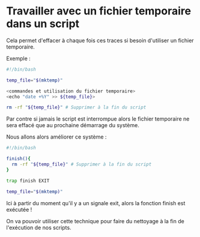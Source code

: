 # Travailler avec un fichier temporaire dans un script

Cela permet d'effacer à chaque fois ces traces si besoin d'utiliser un fichier temporaire.

Exemple :

```bash
#!/bin/bash

temp_file="$(mktemp)"

<commandes et utilisation du fichier temporaire>
<echo "date +%Y" >> ${temp_file}>

rm -rf "${temp_file}" # Supprimer à la fin du script

``` 

Par contre si jamais le script est interrompue alors le fichier temporaire ne sera effacé que au prochaine démarrage du système.

Nous allons alors améliorer ce système :

```bash
#!/bin/bash

finish(){
  rm -rf "${temp_file}" # Supprimer à la fin du script
}

trap finish EXIT

temp_file="$(mktemp)"

```

Ici à partir du moment qu'il y a un signale exit, alors la fonction finish est exécutée !

On va pouvoir utiliser cette technique pour faire du nettoyage à la fin de l'exécution de nos scripts.


